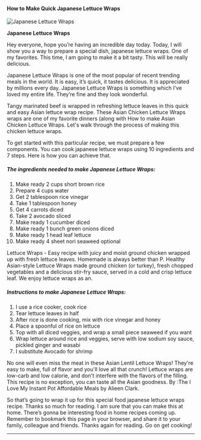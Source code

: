             

#### How to Make Quick Japanese Lettuce Wraps

![Japanese Lettuce Wraps](https://img-global.cpcdn.com/recipes/efe697d4e957d69e/751x532cq70/japanese-lettuce-wraps-recipe-main-photo.jpg)

**Japanese Lettuce Wraps**

Hey everyone, hope you’re having an incredible day today. Today, I will show you a way to prepare a special dish, japanese lettuce wraps. One of my favorites. This time, I am going to make it a bit tasty. This will be really delicious.

Japanese Lettuce Wraps is one of the most popular of recent trending meals in the world. It is easy, it’s quick, it tastes delicious. It is appreciated by millions every day. Japanese Lettuce Wraps is something which I’ve loved my entire life. They’re fine and they look wonderful.

Tangy marinated beef is wrapped in refreshing lettuce leaves in this quick and easy Asian lettuce wrap recipe. These Asian Chicken Lettuce Wraps wraps are one of my favorite dinners (along with How to make Asian Chicken Lettuce Wraps. Let's walk through the process of making this chicken lettuce wraps.

To get started with this particular recipe, we must prepare a few components. You can cook japanese lettuce wraps using 10 ingredients and 7 steps. Here is how you can achieve that.

##### The ingredients needed to make Japanese Lettuce Wraps:

1.  Make ready 2 cups short brown rice
2.  Prepare 4 cups water
3.  Get 2 tablespoon rice vinegar
4.  Take 1 tablespoon honey
5.  Get 4 carrots diced
6.  Take 2 avocado sliced
7.  Make ready 1 cucumber diced
8.  Make ready 1 bunch green onions diced
9.  Make ready 1 head leaf lettuce
10.  Make ready 4 sheet nori seaweed optional

Lettuce Wraps - Easy recipe with juicy and moist ground chicken wrapped up with fresh lettuce leaves. Homemade is always better than P. Healthy Asian-style Lettuce Wraps made ground chicken (or turkey), fresh chopped vegetables and a delicious stir-fry sauce, served in a cold and crisp lettuce leaf. We enjoy lettuce wraps as an.

##### Instructions to make Japanese Lettuce Wraps:

1.  I use a rice cooker, cook rice
2.  Tear lettuce leaves in half
3.  After rice is done cooking, mix with rice vinegar and honey
4.  Place a spoonful of rice on lettuce
5.  Top with all diced veggies, and wrap a small piece seaweed if you want
6.  Wrap lettuce around rice and veggies, serve with low sodium soy sauce, pickled ginger and wasabi
7.  I substitute Avocado for shrimp

No one will even miss the meat in these Asian Lentil Lettuce Wraps! They're easy to make, full of flavor and you'll love all that crunch! Lettuce wraps are low-carb and low calorie, and don't interfere with the flavors of the filling. This recipe is no exception, you can taste all the Asian goodness. By :The I Love My Instant Pot Affordable Meals by Alieen Clark.

So that’s going to wrap it up for this special food japanese lettuce wraps recipe. Thanks so much for reading. I am sure that you can make this at home. There’s gonna be interesting food in home recipes coming up. Remember to bookmark this page in your browser, and share it to your family, colleague and friends. Thanks again for reading. Go on get cooking!

* * *
